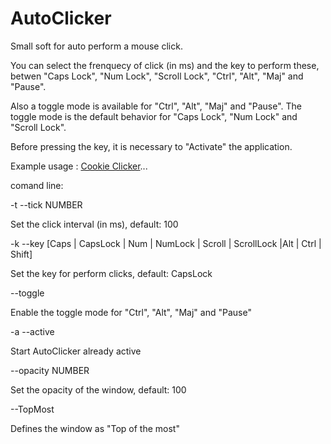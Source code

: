 # AutoClicker

Small soft for auto perform a mouse click.

You can select the frenquecy of click (in ms) and the key to perform these, betwen  "Caps Lock", "Num Lock", "Scroll Lock", "Ctrl", "Alt", "Maj" and "Pause".

Also a toggle mode is available for "Ctrl", "Alt", "Maj" and "Pause". The toggle mode is the default behavior for "Caps Lock", "Num Lock" and "Scroll Lock".

Before pressing the key, it is necessary to "Activate" the application.

Example usage : [Cookie Clicker](https://orteil.dashnet.org/cookieclicker/)...

comand line:

-t --tick NUMBER

Set the click interval (in ms), default: 100

-k --key [Caps | CapsLock | Num | NumLock | Scroll | ScrollLock |Alt | Ctrl | Shift]

Set the key for perform clicks, default: CapsLock

--toggle

Enable the toggle mode for "Ctrl", "Alt", "Maj" and "Pause"

-a --active

Start AutoClicker already active

--opacity NUMBER

Set the opacity of the window, default: 100

--TopMost

Defines the window as "Top of the most"
